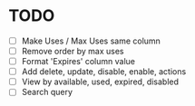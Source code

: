 # TODO

- [ ] Make Uses / Max Uses same column
- [ ] Remove order by max uses
- [ ] Format 'Expires' column value
- [ ] Add delete, update, disable, enable, actions
- [ ] View by available, used, expired, disabled
- [ ] Search query
